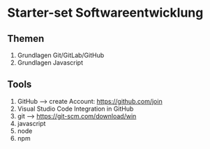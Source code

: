 # Starter-set Softwareentwicklung

## Themen
1. Grundlagen Git/GitLab/GitHub
2. Grundlagen Javascript

## Tools
1. GitHub --> create Account: https://github.com/join
2. Visual Studio Code Integration in GitHub
3. git --> https://git-scm.com/download/win
4. javascript
5. node
6. npm
